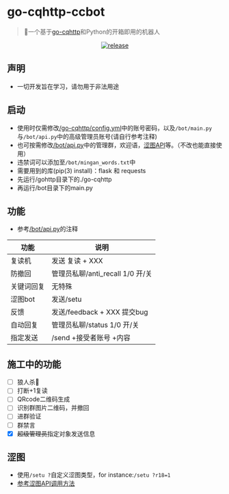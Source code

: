 # go-cqhttp-ccbot
> 🤖一个基于<a href="https://github.com/Mrs4s/go-cqhttp/releases">go-cqhttp</a>和Python的开箱即用的机器人
<p align="center">
  <a href="https://github.com/BlingCc233/go-cqhttp-ccbot/releases">
    <img src="https://img.shields.io/github/v/release/BlingCc233/go-cqhttp-ccbot?color=blueviolet&include_prereleases" alt="release">
  </a>
</p>

## 声明
- 一切开发旨在学习，请勿用于非法用途
## 启动
- 使用时仅需修改<a href="https://github.com/BlingCc233/go-cqhttp-ccbot/blob/main/go-cqhttp/config.yml">/go-cqhttp/config.yml</a>中的账号密码，以及`/bot/main.py`与`/bot/api.py`中的高级管理员账号(请自行参考注释)
- 也可按需修改<a href="https://github.com/BlingCc233/go-cqhttp-ccbot/blob/main/bot/api.py">/bot/api.py</a>中的管理群，欢迎语，<a href="#涩图">涩图API</a>等。（不改也能直接使用）
- 违禁词可以添加至`/bot/mingan_words.txt`中
- 需要用到的库(pip(3) install)：flask 和 requests
- 先运行/gohttp目录下的./go-cqhttp
- 再运行/bot目录下的main.py
## 功能
- 参考<a href="https://github.com/BlingCc233/go-cqhttp-ccbot/blob/main/bot/api.py">/bot/api.py</a>的注释

| 功能        | 说明                       |
| ---------- | ------------------------- |
| 复读机      | 发送 复读 + XXX             |
| 防撤回      | 管理员私聊/anti_recall 1/0 开/关  |
| 关键词回复   | 无特殊                     |
| 涩图bot     | 发送/setu                  |
| 反馈        | 发送/feedback + XXX 提交bug |
| 自动回复     | 管理员私聊/status 1/0 开/关  |
| 指定发送     | /send +接受者账号 +内容     |

## 施工中的功能
- [ ] 狼人杀🐺
- [ ] 打断+1复读
- [ ] QRcode二维码生成
- [ ] 识别群图片二维码，并撤回
- [ ] 进群验证
- [ ] 群禁言
- [X] ~~超级管理员~~指定对象发送信息
## 涩图
- 使用`/setu ?`自定义涩图类型，for instance:`/setu ?r18=1`
- <a href="https://api.lolicon.app/#/">参考涩图API调用方法</a>
